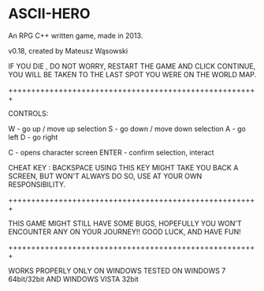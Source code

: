 # ASCII-HERO
An RPG C++ written game, made in 2013.

v0.18, created by Mateusz Wąsowski


IF YOU DIE , DO NOT WORRY, RESTART THE GAME 
AND CLICK CONTINUE, YOU WILL BE TAKEN TO THE
LAST SPOT YOU WERE ON THE WORLD MAP.

+++++++++++++++++++++++++++++++++++++++++++++++++++++++

CONTROLS:

W - go up / move up selection
S - go down / move down selection
A - go left
D - go right

C - opens character screen
ENTER - confirm selection, interact

CHEAT KEY :  BACKSPACE
USING THIS KEY MIGHT TAKE YOU BACK A SCREEN, BUT WON'T
ALWAYS DO SO, USE AT YOUR OWN RESPONSIBILITY.


+++++++++++++++++++++++++++++++++++++++++++++++++++++++

THIS GAME MIGHT STILL HAVE SOME BUGS, HOPEFULLY YOU WON'T 
ENCOUNTER ANY ON YOUR JOURNEY!!
GOOD LUCK, AND HAVE FUN!

+++++++++++++++++++++++++++++++++++++++++++++++++++++++

WORKS PROPERLY ONLY ON WINDOWS
TESTED ON WINDOWS 7 64bit/32bit AND WINDOWS VISTA 32bit
